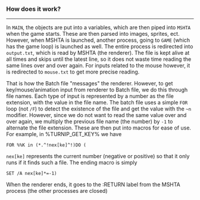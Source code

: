 ### How does it work?
---
In ```MAIN```, the objects are put into a variables, which are then piped into ```MSHTA``` when the game starts. These are then parsed into images, sprites, ect. However, when MSHTA is launched, another process, going to ```GAME``` (which has the game loop) is launched as well. The entire process is redirected into ```output.txt```, which is read by MSHTA (the renderer). The file is kept alive at all times and skips until the latest line, so it does not waste time reading the same lines over and over again. For inputs related to the mouse however, it is redirected to ```mouse.txt``` to get more precise reading.

That is how the Batch file "messages" the renderer. However, to get key/mouse/animation input from renderer to Batch file, we do this through file names. Each type of input is represented by a number as the file extension, with the value in the file name. The batch file uses a simple ```FOR``` loop (not ```/F```) to detect the existence of the file and get the value with the ```~n``` modifier. However, since we do not want to read the same value over and over again, we multiply the previous file name (the number) by ```-1``` to alternate the file extension. These are then put into macros for ease of use. For example, in %TURNIP_GET_KEY% we have 

```Batch
FOR %%K in (*.^!nex[ke]^!)DO (
```

```nex[ke]``` represents the current number (negative or positive) so that it only runs if it finds such a file. The ending macro is simply

```Batch
SET /A nex[ke]*=-1)
```

When the renderer ends, it goes to the :RETURN label from the MSHTA process (the other processes are closed)
